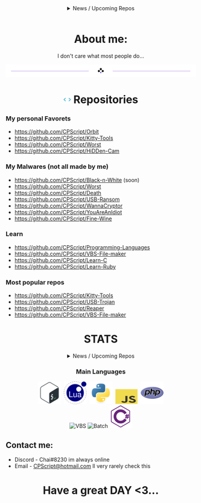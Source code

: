 <div align=center>
    
    
<details>
<summary>News / Upcoming Repos</summary>
<br>

Check out my store: https://giveme1taa.wixsite.com/orbit 

The programs arn't being sold at the moment so dont worry about buying anything

</details>


<div align=center>
    <img src="https://komarev.com/ghpvc/?username=CPScript&style=flat-square&color=blue" alt=""/>
</div>

    
    
    
    
    
    

# About me:
I don't care what most people do...
    
<div align="center">
  <img src="divider2.png" alt="divider"/>
</div> 
 
    
<h1 align="center"><img src="code.gif" height="20"/> Repositories</h1>
    
           
           
<div align="left">

### My personal Favorets
* https://github.com/CPScript/Orbit
* https://github.com/CPScript/Kitty-Tools
* https://github.com/CPScript/Worst
* https://github.com/CPScript/HiDDen-Cam    
    
### My Malwares (not all made by me)
* https://github.com/CPScript/Black-n-White (soon)
* https://github.com/CPScript/Worst
* https://github.com/CPScript/Death
* https://github.com/CPScript/USB-Ransom
* https://github.com/CPScript/WannaCryptor
* https://github.com/CPScript/YouAreAnIdiot
* https://github.com/CPScript/Fine-Wine

### Learn
* https://github.com/CPScript/Programming-Languages
* https://github.com/CPScript/VBS-File-maker
* https://github.com/CPScript/Learn-C
* https://github.com/CPScript/Learn-Ruby   

                                                                                                                     
### Most popular repos

* https://github.com/CPScript/Kitty-Tools
* https://github.com/CPScript/USB-Trojan
* https://github.com/CPScript/Reaper
* https://github.com/CPScript/VBS-File-maker

    
    

<div align="center">
    
# STATS    

<details>
<summary>News / Upcoming Repos</summary>
<br>
           
[![trophy](https://github-profile-trophy.vercel.app/?username=CPScript)](https://github.com/CPScript/github-profile-trophy)
 
![GitHub Langs](https://github-readme-stats.vercel.app/api/top-langs/?username=CPScript&layout=compact&theme=blue-green)

![Anurag's GitHub stats](https://github-readme-stats.vercel.app/api?username=CPScript&show_icons=true&theme=synthwave)

[![GitHub Streak](https://github-readme-streak-stats.herokuapp.com?user=CPScript&theme=hacker&date_format=M%20j%5B%2C%20Y%5D)](https://git.io/streak-stats)
           
</details>
    
    
    
    
### Main Languages
<div>
    <img src="https://github.com/devicons/devicon/blob/master/icons/bash/bash-original.svg"  title="Bach" alt="Bach" width="60" height="60"/>&nbsp;
    <img src="https://github.com/devicons/devicon/blob/master/icons/lua/lua-original-wordmark.svg"  title="Lua" alt="Lua" width="60" height="60"/>&nbsp; 
    <img src="https://github.com/devicons/devicon/blob/master/icons/python/python-original.svg"  title="Python" alt="Python" width="60" height="60"/>&nbsp;
    <img src="https://github.com/devicons/devicon/blob/master/icons/javascript/javascript-original.svg" title="JavaScript" alt="JavaScript" width="60" height="40"/>&nbsp;
    <img src="https://raw.githubusercontent.com/devicons/devicon/1119b9f84c0290e0f0b38982099a2bd027a48bf1/icons/php/php-original.svg" title="PHP" alt="PHP" width="60"
<div> 
    
<div>
    <img src="https://www.file-extension.info/images/resource/formats/vbs.png" title="VBScript" alt="VBS" width="60"/>
    <img src="https://cdn-icons-png.flaticon.com/512/29/29529.png" title="BatchFle" alt="Batch" width="60"/>
    <img src="https://raw.githubusercontent.com/devicons/devicon/1119b9f84c0290e0f0b38982099a2bd027a48bf1/icons/csharp/csharp-line.svg" title="CSharp" alt="C#" width="60/>"
    <img src=     
<div>

<div align="left">
          
           
## Contact me:
* Discord - Chai#8230  im always online         
* Email - CPScript@hotmail.com  Il very rarely check this
           
           
           
           
  
<div align="center">

# Have a great DAY <3... 

